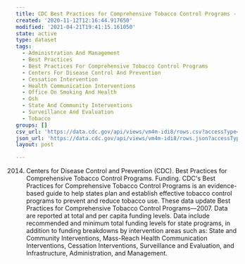 ```yaml
---
title: CDC Best Practices for Comprehensive Tobacco Control Programs - 2014
created: '2020-11-12T12:16:44.917650'
modified: '2021-04-21T19:41:15.161050'
state: active
type: dataset
tags:
  - Administration And Management
  - Best Practices
  - Best Practices For Comprehensive Tobacco Control Programs
  - Centers For Disease Control And Prevention
  - Cessation Intervention
  - Health Communication Interventions
  - Office On Smoking And Health
  - Osh
  - State And Community Interventions
  - Surveillance And Evaluation
  - Tobacco
groups: []
csv_url: 'https://data.cdc.gov/api/views/vm4m-idi8/rows.csv?accessType=DOWNLOAD'
json_url: 'https://data.cdc.gov/api/views/vm4m-idi8/rows.json?accessType=DOWNLOAD'
layout: post

---
```

2014. Centers for Disease Control and Prevention (CDC). Best Practices for Comprehensive Tobacco Control Programs. Funding. CDC's Best Practices for Comprehensive Tobacco Control Programs is an evidence-based guide to help states plan and establish effective tobacco control programs to prevent and reduce tobacco use.  These data update Best Practices for Comprehensive Tobacco Control Programs—2007.  Data are reported at total and per capita funding levels. Data include recommended and minimum total funding levels for state programs, in addition to funding breakdowns by intervention areas such as: State and Community Interventions, Mass-Reach Health Communication Interventions, Cessation Interventions, Surveillance and Evaluation, and Infrastructure, Administration, and Management.
